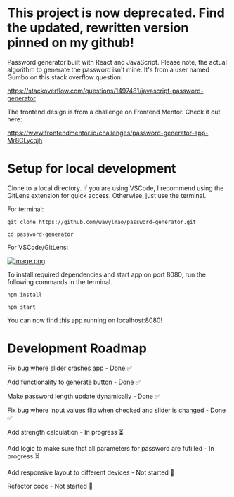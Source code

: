 # This project is now deprecated. Find the updated, rewritten version pinned on my github!

Password generator built with React and JavaScript. Please note, the actual algorithm to generate the password isn't mine. It's from a user named Gumbo on this stack overflow question:

https://stackoverflow.com/questions/1497481/javascript-password-generator

The frontend design is from a challenge on Frontend Mentor. Check it out here:

https://www.frontendmentor.io/challenges/password-generator-app-Mr8CLycqjh

# Setup for local development

Clone to a local directory. If you are using VSCode, I recommend using the GitLens extension for quick access. Otherwise, just use the terminal.

For terminal: 

```
git clone https://github.com/wavylmao/password-generator.git

cd password-generator
```

For VSCode/GitLens:

[![image.png](https://i.postimg.cc/mgbgcfWR/image.png)](https://postimg.cc/6ymXSPQ1)

To install required dependencies and start app on port 8080, run the following commands in the terminal.

```
npm install

npm start
```

You can now find this app running on localhost:8080!

# Development Roadmap

Fix bug where slider crashes app - Done ✅

Add functionality to generate button - Done ✅

Make password length update dynamically - Done ✅

Fix bug where input values flip when checked and slider is changed - Done ✅

Add strength calculation - In progress ⏳

Add logic to make sure that all parameters for password are fufilled - In progress ⏳

Add responsive layout to different devices - Not started 🛑

Refactor code - Not started 🛑
